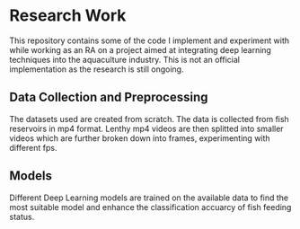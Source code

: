# Research Work
This repository contains some of the code I implement and experiment with while working as an RA on a project aimed at integrating deep learning techniques into the aquaculture industry. This is not an official implementation as the research is still ongoing. 

## Data Collection and Preprocessing
The datasets used are created from scratch. The data is collected from fish reservoirs in mp4 format. Lenthy mp4 videos are then splitted into smaller videos which are further broken down into frames, experimenting with different fps. 

## Models
Different Deep Learning models are trained on the available data to find the most suitable model and enhance the classification accuarcy of fish feeding status.



